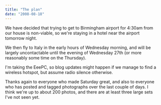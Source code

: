 ```yaml
---
title: "The plan"
date: "2008-08-18"
---
```


We have decided that trying to get to Birmingham airport for 4:30am from our house is non-viable, so we're staying in a hotel near the airport tomorrow night.

We then fly to Italy in the early hours of Wednesday morning, and will be largely uncontactable until the evening of Wednesday 27th (or more reasonably some time on the Thursday).

I'm taking the EeePC, so blog updates might happen if we manage to find a wireless hotspot, but assume radio silence otherwise.

Thanks again to everyone who made Saturday great, and also to everyone who has posted and tagged photographs over the last couple of days. I think we're up to about 200 photos, and there are at least three large sets I've not seen yet.
